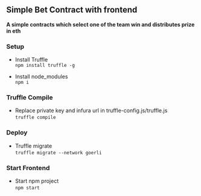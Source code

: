 ## Simple Bet Contract with frontend

**A simple contracts which select one of the team win and distributes prize in eth**


### Setup 
* Install Truffle  \
`
 npm install truffle -g
`

* Install node_modules \
`
 npm i 
`

### Truffle Compile 
* Replace private key and infura url in truffle-config.js/truffle.js \
`
	truffle compile 
`

### Deploy 
* Truffle migrate \
`
 truffle migrate --network goerli
`


### Start Frontend 
* Start npm project \
`
npm start
`